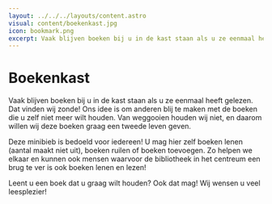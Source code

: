 ```yaml
---
layout: ../../../layouts/content.astro
visual: content/boekenkast.jpg
icon: bookmark.png
excerpt: Vaak blijven boeken bij u in de kast staan als u ze eenmaal heeft gelezen. En dat vinden wij zonde! U mag hier zelf boeken lenen, ruilen of toevoegen.
---
```


# Boekenkast

Vaak blijven boeken bij u in de kast staan als u ze eenmaal heeft gelezen. Dat vinden wij zonde! Ons idee is om anderen blij te maken met de boeken die u zelf niet meer wilt houden. Van weggooien houden wij niet, en daarom willen wij deze boeken graag een tweede leven geven.

Deze minibieb is bedoeld voor iedereen! U mag hier zelf boeken lenen (aantal maakt niet uit), boeken ruilen of boeken toevoegen.
Zo helpen we elkaar en kunnen ook mensen waarvoor de bibliotheek in het centreum een brug te ver is ook boeken lenen en lezen!

Leent u een boek dat u graag wilt houden? Ook dat mag!
Wij wensen u veel leesplezier!

